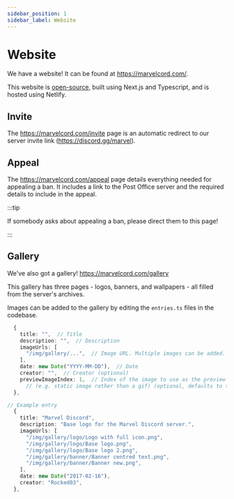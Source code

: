 ```yaml
---
sidebar_position: 1
sidebar_label: Website
---
```


# Website

We have a website! It can be found at https://marvelcord.com/.

This website is [open-source](https://github.com/Rocked03/marvel-discord-site), built using Next.js and Typescript, and is hosted using Netlify. 

## Invite

The https://marvelcord.com/invite page is an automatic redirect to our server invite link (https://discord.gg/marvel).

## Appeal

The https://marvelcord.com/appeal page details everything needed for appealing a ban. It includes a link to the Post Office server and the required details to include in the appeal.

:::tip

If somebody asks about appealing a ban, please direct them to this page!

:::

## Gallery

We've also got a gallery! https://marvelcord.com/gallery

This gallery has three pages - logos, banners, and wallpapers - all filled from the server's archives. 

Images can be added to the gallery by editing the `entries.ts` files in the codebase. 

```ts
  {
    title: "",  // Title
    description: "",  // Description
    imageUrls: [
      "/img/gallery/...",  // Image URL. Multiple images can be added.
    ],
    date: new Date("YYYY-MM-DD"),  // Date
    creator: "",  // Creator (optional)
    previewImageIndex: 1,  // Index of the image to use as the preview image
      // (e.g. static image rather than a gif) (optional, defaults to the first image in the list)
  },
```

```ts
// Example entry
  {
    title: "Marvel Discord",
    description: "Base logo for the Marvel Discord server.",
    imageUrls: [
      "/img/gallery/logo/Logo with full icon.png",
      "/img/gallery/logo/Base logo.png",
      "/img/gallery/logo/Base logo 2.png",
      "/img/gallery/banner/Banner centred text.png",
      "/img/gallery/banner/Banner new.png",
    ],
    date: new Date("2017-02-16"),
    creator: "Rocked03",
  },
```

